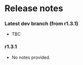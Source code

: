 # Release notes #

### Latest dev branch (from r1.3.1) ###

* TBC

### r1.3.1 ###

* No notes provided.
